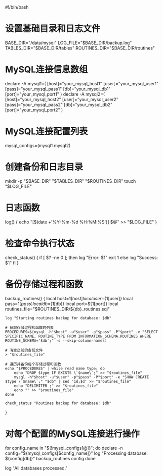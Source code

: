 #!/bin/bash

# 设置基础目录和日志文件
BASE_DIR="/data/mysql"
LOG_FILE="$BASE_DIR/backup.log"
TABLES_DIR="$BASE_DIR/tables"
ROUTINES_DIR="$BASE_DIR/routines"

# MySQL连接信息数组
declare -A mysql1=( [host]="your_mysql_host1" [user]="your_mysql_user1" [pass]="your_mysql_pass1" [db]="your_mysql_db1" [port]="your_mysql_port1" )
declare -A mysql2=( [host]="your_mysql_host2" [user]="your_mysql_user2" [pass]="your_mysql_pass2" [db]="your_mysql_db2" [port]="your_mysql_port2" )

# MySQL连接配置列表
mysql_configs=(mysql1 mysql2)

# 创建备份和日志目录
mkdir -p "$BASE_DIR" "$TABLES_DIR" "$ROUTINES_DIR"
touch "$LOG_FILE"

# 日志函数
log() {
    echo "[$(date +'%Y-%m-%d %H:%M:%S')] $@" >> "$LOG_FILE"
}

# 检查命令执行状态
check_status() {
    if [ $? -ne 0 ]; then
        log "Error: $1"
        exit 1
    else
        log "Success: $1"
    fi
}

# 备份存储过程和函数
backup_routines() {
    local host=${1[host]}
    local user=${1[user]}
    local pass=${1[pass]}
    local db=${1[db]}
    local port=${1[port]}
    local routines_file="$ROUTINES_DIR/${db}_routines.sql"

    log "Starting routines backup for database: $db"

    # 获取存储过程和函数的列表
    PROCEDURES=$(mysql -h"$host" -u"$user" -p"$pass" -P"$port" -e "SELECT SPECIFIC_NAME, ROUTINE_TYPE FROM INFORMATION_SCHEMA.ROUTINES WHERE ROUTINE_SCHEMA='$db';" -s --skip-column-names)

    # 清空之前的备份文件
    > "$routines_file"

    # 遍历并备份每个存储过程和函数
    echo "$PROCEDURES" | while read name type; do
        echo "DROP $type IF EXISTS \`$name\`;" >> "$routines_file"
        mysql -h"$host" -u"$user" -p"$pass" -P"$port" -e "SHOW CREATE $type \`$name\`;" "$db" | sed '1d;$d' >> "$routines_file"
        echo "DELIMITER ;" >> "$routines_file"
        echo "" >> "$routines_file"
    done

    check_status "Routines backup for database: $db"
}

# 对每个配置的MySQL连接进行操作
for config_name in "${!mysql_configs[@]}"; do
    declare -n config="${mysql_configs[$config_name]}"
    log "Processing database: ${config[db]}"
    backup_routines config
done

log "All databases processed."
